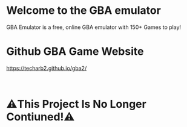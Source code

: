 # Welcome to the GBA emulator

GBA Emulator is a free, online GBA emulator with 150+ Games to play!

# Github GBA Game Website

https://techarb2.github.io/gba2/

<br>

# ⚠️This Project Is No Longer Contiuned!⚠️


